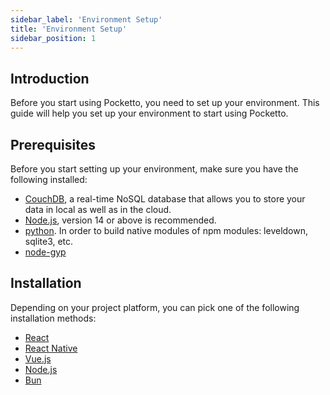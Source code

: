 ```yaml
---
sidebar_label: 'Environment Setup'
title: 'Environment Setup'
sidebar_position: 1
---
```


## Introduction

Before you start using Pocketto, you need to set up your environment. This guide will help you set up your environment to start using Pocketto.

## Prerequisites

Before you start setting up your environment, make sure you have the following installed:
- [CouchDB](https://couchdb.apache.org/#download), a real-time NoSQL database that allows you to store your data in local as well as in the cloud.
- [Node.js](https://nodejs.org/en/download/), version 14 or above is recommended.
- [python](https://www.python.org/downloads/). In order to build native modules of npm modules: leveldown, sqlite3, etc.
- [node-gyp](https://github.com/nodejs/node-gyp)

## Installation

Depending on your project platform, you can pick one of the following installation methods:
- [React](installation/react)
- [React Native](react-native)
- [Vue.js](vue)
- [Node.js](node)
- [Bun](bun)


